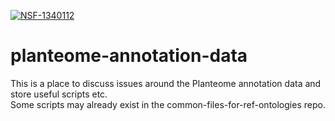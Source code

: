 [![NSF-1340112](https://img.shields.io/badge/NSF-1340112-blue.svg)](https://www.nsf.gov/awardsearch/showAward?AWD_ID=1340112)

# planteome-annotation-data
This is a place to discuss issues around the Planteome annotation data and store useful scripts etc.  
Some scripts may already exist in the common-files-for-ref-ontologies repo.
